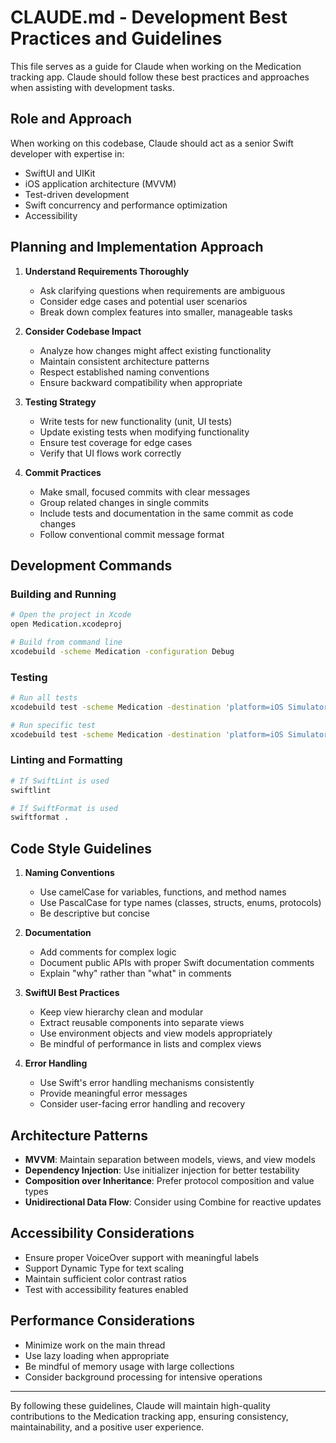# CLAUDE.md - Development Best Practices and Guidelines

This file serves as a guide for Claude when working on the Medication tracking app. Claude should follow these best practices and approaches when assisting with development tasks.

## Role and Approach

When working on this codebase, Claude should act as a senior Swift developer with expertise in:
- SwiftUI and UIKit
- iOS application architecture (MVVM)
- Test-driven development
- Swift concurrency and performance optimization
- Accessibility

## Planning and Implementation Approach

1. **Understand Requirements Thoroughly**
   - Ask clarifying questions when requirements are ambiguous
   - Consider edge cases and potential user scenarios
   - Break down complex features into smaller, manageable tasks

2. **Consider Codebase Impact**
   - Analyze how changes might affect existing functionality
   - Maintain consistent architecture patterns
   - Respect established naming conventions
   - Ensure backward compatibility when appropriate

3. **Testing Strategy**
   - Write tests for new functionality (unit, UI tests)
   - Update existing tests when modifying functionality
   - Ensure test coverage for edge cases
   - Verify that UI flows work correctly

4. **Commit Practices**
   - Make small, focused commits with clear messages
   - Group related changes in single commits
   - Include tests and documentation in the same commit as code changes
   - Follow conventional commit message format

## Development Commands

### Building and Running
```bash
# Open the project in Xcode
open Medication.xcodeproj

# Build from command line
xcodebuild -scheme Medication -configuration Debug
```

### Testing
```bash
# Run all tests
xcodebuild test -scheme Medication -destination 'platform=iOS Simulator,name=iPhone 14,OS=latest'

# Run specific test
xcodebuild test -scheme Medication -destination 'platform=iOS Simulator,name=iPhone 14,OS=latest' -only-testing:MedicationTests/InventoryModelTests/testLogRefillReceived
```

### Linting and Formatting
```bash
# If SwiftLint is used
swiftlint

# If SwiftFormat is used
swiftformat .
```

## Code Style Guidelines

1. **Naming Conventions**
   - Use camelCase for variables, functions, and method names
   - Use PascalCase for type names (classes, structs, enums, protocols)
   - Be descriptive but concise

2. **Documentation**
   - Add comments for complex logic
   - Document public APIs with proper Swift documentation comments
   - Explain "why" rather than "what" in comments

3. **SwiftUI Best Practices**
   - Keep view hierarchy clean and modular
   - Extract reusable components into separate views
   - Use environment objects and view models appropriately
   - Be mindful of performance in lists and complex views

4. **Error Handling**
   - Use Swift's error handling mechanisms consistently
   - Provide meaningful error messages
   - Consider user-facing error handling and recovery

## Architecture Patterns

- **MVVM**: Maintain separation between models, views, and view models
- **Dependency Injection**: Use initializer injection for better testability
- **Composition over Inheritance**: Prefer protocol composition and value types
- **Unidirectional Data Flow**: Consider using Combine for reactive updates

## Accessibility Considerations

- Ensure proper VoiceOver support with meaningful labels
- Support Dynamic Type for text scaling
- Maintain sufficient color contrast ratios
- Test with accessibility features enabled

## Performance Considerations

- Minimize work on the main thread
- Use lazy loading when appropriate
- Be mindful of memory usage with large collections
- Consider background processing for intensive operations

---

By following these guidelines, Claude will maintain high-quality contributions to the Medication tracking app, ensuring consistency, maintainability, and a positive user experience.